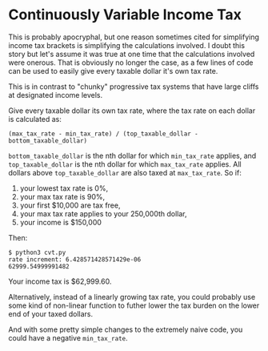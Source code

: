 # Continuously Variable Income Tax

This is probably apocryphal, but one reason sometimes cited for simplifying income tax brackets is simplifying the calculations involved. I doubt this story but let's assume it was true at one time that the calculations involved were onerous. That is obviously no longer the case, as a few lines of code can be used to easily give every taxable dollar it's own tax rate.

This is in contrast to "chunky" progressive tax systems that have large cliffs at designated income levels.

Give every taxable dollar its own tax rate, where the tax rate on each dollar is calculated as:

    (max_tax_rate - min_tax_rate) / (top_taxable_dollar - bottom_taxable_dollar)

`bottom_taxable_dollar` is the nth dollar for which `min_tax_rate` applies, and `top_taxable_dollar` is the nth dollar for which `max_tax_rate` applies. All dollars above `top_taxable_dollar` are also taxed at `max_tax_rate`. So if:

1. your lowest tax rate is 0%,
1. your max tax rate is 90%,
1. your first $10,000 are tax free,
1. your max tax rate applies to your 250,000th dollar,
1. your income is $150,000

Then:

```
$ python3 cvt.py                                                                            
rate increment: 6.428571428571429e-06
62999.54999991482
```

Your income tax is $62,999.60.

Alternatively, instead of a linearly growing tax rate, you could probably use some kind of non-linear function to futher lower the tax burden on the lower end of your taxed dollars.

And with some pretty simple changes to the extremely naive code, you could have a negative `min_tax_rate`.
